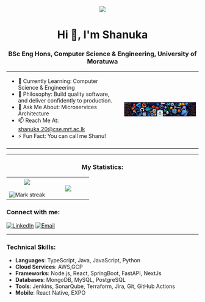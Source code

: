 <p align="center" ><img  src = "https://github.com/7oSkaaa/7oSkaaa/blob/main/Images/about_me.gif?raw=true" width = 100px></p>
<h1 align="center">Hi 👋, I'm Shanuka</h1>
<h3 align="center">BSc Eng Hons, Computer Science & Engineering, University of Moratuwa</h3>

<table align="center">
<tr border="none">
<td width="60%" align="left">

- 🌱 Currently Learning: Computer Science & Engineering
- 🚀 Philosophy: Build quality software, and deliver confidently to production.
- 💬 Ask Me About: Microservices Architecture
- 📫 Reach Me At: shanuka.20@cse.mrt.ac.lk
- ⚡ Fun Fact: You can call me Shanu!

</td>
<td width="40%" align="center">

![](/header.png)

  </td>
</tr>
</table>

---

<h3 align="center">My Statistics:</h3>
<p align="center">
<table align="center">
<tr border="none">
<td width="50%" align="center">
  
  <img  align="center"  src="https://github-readme-stats.vercel.app/api?username=Shanukalakshan&theme=dark&show_icons=true&count_private=true&rank=false" />
  <br></br>
  <img  title="🔥 Get streak stats for your profile at git.io/streak-stats" alt="Mark streak" src="https://github-readme-streak-stats.herokuapp.com/?user=Shanukalakshan&theme=dark&hide_border=false" /> 
</td>
<td width="50%" align="center">

  <img  align="center"  src="https://github-readme-stats.ShanukaLakshan1.vercel.app/api/top-langs/?username=Shanukalakshan&theme=dark&hide_border=false&no-bg=true&no-frame=true&langs_count=10"/>  
  </td>
</tr>
</table>

### Connect with me:

[![LinkedIn](https://img.icons8.com/fluent/48/000000/linkedin.png)](https://www.linkedin.com/in/cse-shanuka)
[![Email](https://img.icons8.com/fluent/48/000000/gmail.png)](mailto:shanuka.20@cse.mrt.ac.lk)

---

### Technical Skills:

- **Languages**: TypeScript, Java, JavaScript, Python
- **Cloud Services**: AWS,GCP
- **Frameworks**: Node.js, React, SpringBoot, FastAPI, NextJs
- **Databases**: MongoDB, MySQL, PostgreSQL
- **Tools**: Jenkins, SonarQube, Terraform, Jira, Git, GitHub Actions
- **Mobile**: React Native, EXPO
